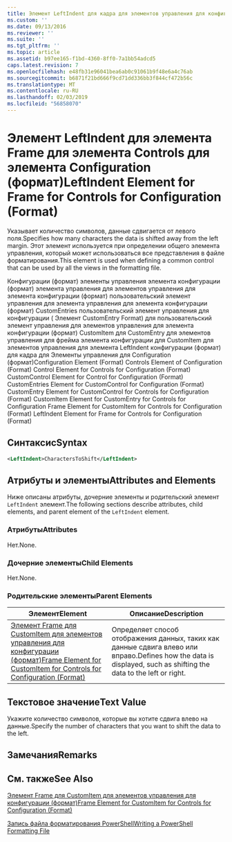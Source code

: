 ```yaml
---
title: Элемент LeftIndent для кадра для элементов управления для конфигурации (формат) | Документация Майкрософт
ms.custom: ''
ms.date: 09/13/2016
ms.reviewer: ''
ms.suite: ''
ms.tgt_pltfrm: ''
ms.topic: article
ms.assetid: b97ee165-f1bd-4360-8ff0-7a1bb54adcd5
caps.latest.revision: 7
ms.openlocfilehash: e48fb31e96041bea6ab0c91061b9f48e6a4c76ab
ms.sourcegitcommit: b6871f21bd666f9cd71dd336bb3f844cf472b56c
ms.translationtype: MT
ms.contentlocale: ru-RU
ms.lasthandoff: 02/03/2019
ms.locfileid: "56858070"
---
```

# <a name="leftindent-element-for-frame-for-controls-for-configuration-format"></a><span data-ttu-id="9df79-102">Элемент LeftIndent для элемента Frame для элемента Controls для элемента Configuration (формат)</span><span class="sxs-lookup"><span data-stu-id="9df79-102">LeftIndent Element for Frame for Controls for Configuration (Format)</span></span>

<span data-ttu-id="9df79-103">Указывает количество символов, данные сдвигается от левого поля.</span><span class="sxs-lookup"><span data-stu-id="9df79-103">Specifies how many characters the data is shifted away from the left margin.</span></span> <span data-ttu-id="9df79-104">Этот элемент используется при определении общего элемента управления, который может использоваться все представления в файле форматирования.</span><span class="sxs-lookup"><span data-stu-id="9df79-104">This element is used when defining a common control that can be used by all the views in the formatting file.</span></span>

<span data-ttu-id="9df79-105">Конфигурации (формат) элементы управления элемента конфигурации (формат) элемента управления для элементов управления для элемента конфигурации (формат) пользовательский элемент управления для элемента управления для элемента конфигурации (формат) CustomEntries пользовательский элемент управления для конфигурации ( Элемент CustomEntry Format) для пользовательский элемент управления для элементов управления для элемента конфигурации (формат) CustomItem для CustomEntry для элементов управления для фрейма элемента конфигурации для CustomItem для элементов управления для элемента LeftIndent конфигурации (формат) для кадра для Элементы управления для Configuration (формат)</span><span class="sxs-lookup"><span data-stu-id="9df79-105">Configuration Element (Format) Controls Element of Configuration (Format) Control Element for Controls for Configuration (Format) CustomControl Element for Control for Configuration (Format) CustomEntries Element for CustomControl for Configuration (Format) CustomEntry Element for CustomControl for Controls for Configuration (Format) CustomItem Element for CustomEntry for Controls for Configuration Frame Element for CustomItem for Controls for Configuration (Format) LeftIndent Element for Frame for Controls for Configuration (Format)</span></span>

## <a name="syntax"></a><span data-ttu-id="9df79-106">Синтаксис</span><span class="sxs-lookup"><span data-stu-id="9df79-106">Syntax</span></span>

```xml
<LeftIndent>CharactersToShift</LeftIndent>
```

## <a name="attributes-and-elements"></a><span data-ttu-id="9df79-107">Атрибуты и элементы</span><span class="sxs-lookup"><span data-stu-id="9df79-107">Attributes and Elements</span></span>

<span data-ttu-id="9df79-108">Ниже описаны атрибуты, дочерние элементы и родительский элемент `LeftIndent` элемент.</span><span class="sxs-lookup"><span data-stu-id="9df79-108">The following sections describe attributes, child elements, and parent element of the `LeftIndent` element.</span></span>

### <a name="attributes"></a><span data-ttu-id="9df79-109">Атрибуты</span><span class="sxs-lookup"><span data-stu-id="9df79-109">Attributes</span></span>

<span data-ttu-id="9df79-110">Нет.</span><span class="sxs-lookup"><span data-stu-id="9df79-110">None.</span></span>

### <a name="child-elements"></a><span data-ttu-id="9df79-111">Дочерние элементы</span><span class="sxs-lookup"><span data-stu-id="9df79-111">Child Elements</span></span>

<span data-ttu-id="9df79-112">Нет.</span><span class="sxs-lookup"><span data-stu-id="9df79-112">None.</span></span>

### <a name="parent-elements"></a><span data-ttu-id="9df79-113">Родительские элементы</span><span class="sxs-lookup"><span data-stu-id="9df79-113">Parent Elements</span></span>

|<span data-ttu-id="9df79-114">Элемент</span><span class="sxs-lookup"><span data-stu-id="9df79-114">Element</span></span>|<span data-ttu-id="9df79-115">Описание</span><span class="sxs-lookup"><span data-stu-id="9df79-115">Description</span></span>|
|-------------|-----------------|
|[<span data-ttu-id="9df79-116">Элемент Frame для CustomItem для элементов управления для конфигурации (формат)</span><span class="sxs-lookup"><span data-stu-id="9df79-116">Frame Element for CustomItem for Controls for Configuration (Format)</span></span>](./frame-element-for-customitem-for-controls-for-configuration-format.md)|<span data-ttu-id="9df79-117">Определяет способ отображения данных, таких как данные сдвига влево или вправо.</span><span class="sxs-lookup"><span data-stu-id="9df79-117">Defines how the data is displayed, such as shifting the data to the left or right.</span></span>|

## <a name="text-value"></a><span data-ttu-id="9df79-118">Текстовое значение</span><span class="sxs-lookup"><span data-stu-id="9df79-118">Text Value</span></span>

<span data-ttu-id="9df79-119">Укажите количество символов, которые вы хотите сдвига влево на данные.</span><span class="sxs-lookup"><span data-stu-id="9df79-119">Specify the number of characters that you want to shift the data to the left.</span></span>

## <a name="remarks"></a><span data-ttu-id="9df79-120">Замечания</span><span class="sxs-lookup"><span data-stu-id="9df79-120">Remarks</span></span>

## <a name="see-also"></a><span data-ttu-id="9df79-121">См. также</span><span class="sxs-lookup"><span data-stu-id="9df79-121">See Also</span></span>

[<span data-ttu-id="9df79-122">Элемент Frame для CustomItem для элементов управления для конфигурации (формат)</span><span class="sxs-lookup"><span data-stu-id="9df79-122">Frame Element for CustomItem for Controls for Configuration (Format)</span></span>](./frame-element-for-customitem-for-controls-for-configuration-format.md)

[<span data-ttu-id="9df79-123">Запись файла форматирования PowerShell</span><span class="sxs-lookup"><span data-stu-id="9df79-123">Writing a PowerShell Formatting File</span></span>](./writing-a-powershell-formatting-file.md)
